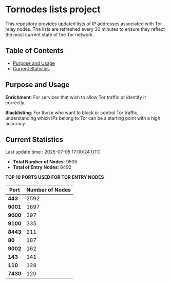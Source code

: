 # Tornodes lists project

This repository provides updated lists of IP addresses associated with Tor relay nodes. The lists are refreshed every 30 minutes to ensure they reflect the most current state of the Tor network.

## Table of Contents

- [Purpose and Usage](#purpose-and-usage)
- [Current Statistics](#current-statistics)


## Purpose and Usage

**Enrichment**: For services that wish to allow Tor traffic or identify it correctly.

**Blacklisting**: For those who want to block or control Tor traffic, understanding which IPs belong to Tor can be a starting point with a high accuracy.

## Current Statistics

Last update time : 2025-07-05 17:00:24 UTC

- **Total Number of Nodes**: 9505
- **Total of Entry Nodes**: 8492

**TOP 10 PORTS USED FOR TOR ENTRY NODES**

| **Port** | **Number of Nodes** |
|------|-----------------|
| **443**   | 2592  |
| **9001**   | 1897  |
| **9000**   | 397  |
| **9100**   | 335  |
| **8443**   | 211  |
| **80**   | 187  |
| **9002**   | 162  |
| **143**   | 141  |
| **110**   | 128  |
| **7430**   | 120  |

